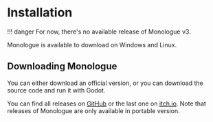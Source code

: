 # Installation

!!! danger
    For now, there's no available release of Monologue v3.

Monologue is available to download on Windows and Linux.

## Downloading Monologue

You can either download an official version, or you can download the source code and run it with Godot.

You can find all releases on [GitHub](https://github.com/atomic-junky/Monologue/releases) or the last one on [itch.io](https://atomic-junky.itch.io/monologue).
Note that releases of Monologue are only available in portable version.
